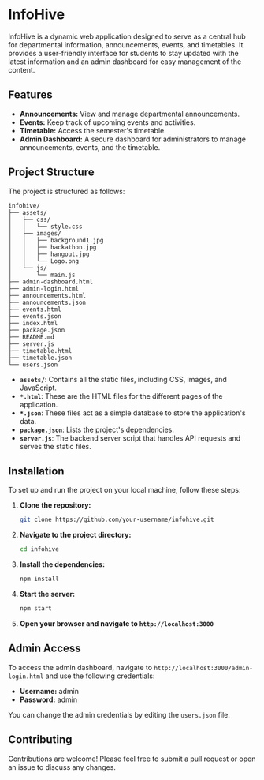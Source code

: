 # InfoHive

InfoHive is a dynamic web application designed to serve as a central hub for departmental information, announcements, events, and timetables. It provides a user-friendly interface for students to stay updated with the latest information and an admin dashboard for easy management of the content.

## Features

- **Announcements:** View and manage departmental announcements.
- **Events:** Keep track of upcoming events and activities.
- **Timetable:** Access the semester's timetable.
- **Admin Dashboard:** A secure dashboard for administrators to manage announcements, events, and the timetable.

## Project Structure

The project is structured as follows:

```
infohive/
├── assets/
│   ├── css/
│   │   └── style.css
│   ├── images/
│   │   ├── background1.jpg
│   │   ├── hackathon.jpg
│   │   ├── hangout.jpg
│   │   └── Logo.png
│   └── js/
│       └── main.js
├── admin-dashboard.html
├── admin-login.html
├── announcements.html
├── announcements.json
├── events.html
├── events.json
├── index.html
├── package.json
├── README.md
├── server.js
├── timetable.html
├── timetable.json
└── users.json
```

- **`assets/`**: Contains all the static files, including CSS, images, and JavaScript.
- **`*.html`**: These are the HTML files for the different pages of the application.
- **`*.json`**: These files act as a simple database to store the application's data.
- **`package.json`**: Lists the project's dependencies.
- **`server.js`**: The backend server script that handles API requests and serves the static files.

## Installation

To set up and run the project on your local machine, follow these steps:

1. **Clone the repository:**
   ```bash
   git clone https://github.com/your-username/infohive.git
   ```
2. **Navigate to the project directory:**
   ```bash
   cd infohive
   ```
3. **Install the dependencies:**
   ```bash
   npm install
   ```
4. **Start the server:**
   ```bash
   npm start
   ```
5. **Open your browser and navigate to `http://localhost:3000`**

## Admin Access

To access the admin dashboard, navigate to `http://localhost:3000/admin-login.html` and use the following credentials:

- **Username:** admin
- **Password:** admin

You can change the admin credentials by editing the `users.json` file.

## Contributing

Contributions are welcome! Please feel free to submit a pull request or open an issue to discuss any changes.
